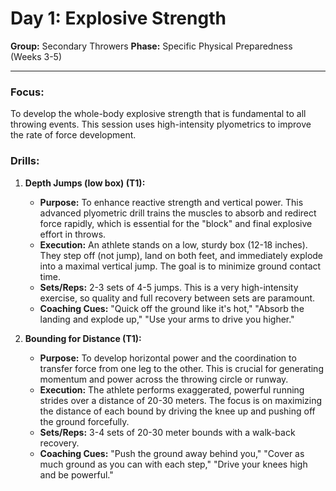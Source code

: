 # Day 1: Explosive Strength

**Group:** Secondary Throwers
**Phase:** Specific Physical Preparedness (Weeks 3-5)

---

### Focus:
To develop the whole-body explosive strength that is fundamental to all throwing events. This session uses high-intensity plyometrics to improve the rate of force development.

### Drills:

1.  **Depth Jumps (low box) (T1):**
    *   **Purpose:** To enhance reactive strength and vertical power. This advanced plyometric drill trains the muscles to absorb and redirect force rapidly, which is essential for the "block" and final explosive effort in throws.
    *   **Execution:** An athlete stands on a low, sturdy box (12-18 inches). They step off (not jump), land on both feet, and immediately explode into a maximal vertical jump. The goal is to minimize ground contact time.
    *   **Sets/Reps:** 2-3 sets of 4-5 jumps. This is a very high-intensity exercise, so quality and full recovery between sets are paramount.
    *   **Coaching Cues:** "Quick off the ground like it's hot," "Absorb the landing and explode up," "Use your arms to drive you higher."

2.  **Bounding for Distance (T1):**
    *   **Purpose:** To develop horizontal power and the coordination to transfer force from one leg to the other. This is crucial for generating momentum and power across the throwing circle or runway.
    *   **Execution:** The athlete performs exaggerated, powerful running strides over a distance of 20-30 meters. The focus is on maximizing the distance of each bound by driving the knee up and pushing off the ground forcefully.
    *   **Sets/Reps:** 3-4 sets of 20-30 meter bounds with a walk-back recovery.
    *   **Coaching Cues:** "Push the ground away behind you," "Cover as much ground as you can with each step," "Drive your knees high and be powerful."
